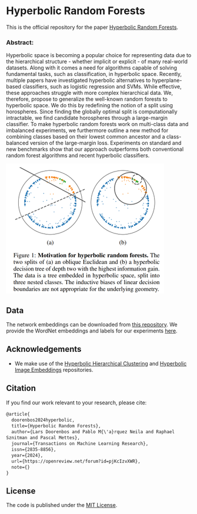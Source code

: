 # Hyperbolic Random Forests

This is the official repository for the paper [Hyperbolic Random Forests](https://arxiv.org/abs/2308.13279).

### Abstract: 
Hyperbolic space is becoming a popular choice for representing data due to the hierarchical structure - whether implicit or explicit - of many real-world datasets. Along with it comes a need for algorithms capable of solving fundamental tasks, such as classification, in hyperbolic space. Recently, multiple papers have investigated hyperbolic alternatives to hyperplane-based classifiers, such as logistic regression and SVMs. While effective, these approaches struggle with more complex hierarchical data. We, therefore, propose to generalize the well-known random forests to hyperbolic space. We do this by redefining the notion of a split using horospheres. Since finding the globally optimal split is computationally intractable, we find candidate horospheres through a large-margin classifier. To make hyperbolic random forests work on multi-class data and imbalanced experiments, we furthermore outline a new method for combining classes based on their lowest common ancestor and a class-balanced version of the large-margin loss. Experiments on standard and new benchmarks show that our approach outperforms both conventional random forest algorithms and recent hyperbolic classifiers.

<img src="assets/fig1.png" width="430" height="353" />

## Data

The network embeddings can be downloaded from [this repository](https://github.com/hhcho/hyplinear). We provide the WordNet embeddings and labels for our experiments [here](https://drive.google.com/drive/folders/14Mmp_jGmLu5jkKpvv_vIR7K-e0Pdl8BV?usp=sharing).

## Acknowledgements
- We make use of the [Hyperbolic Hierarchical Clustering](https://github.com/HazyResearch/HypHC) and [Hyperbolic Image Embeddings](https://github.com/leymir/hyperbolic-image-embeddings) repositories.

## Citation
If you find our work relevant to your research, please cite:
```
@article{
  doorenbos2024hyperbolic,
  title={Hyperbolic Random Forests},
  author={Lars Doorenbos and Pablo M{\'a}rquez Neila and Raphael Sznitman and Pascal Mettes},
  journal={Transactions on Machine Learning Research},
  issn={2835-8856},
  year={2024},
  url={https://openreview.net/forum?id=pjKcIzvXWR},
  note={}
}
```

## License
The code is published under the [MIT License](LICENSE).
